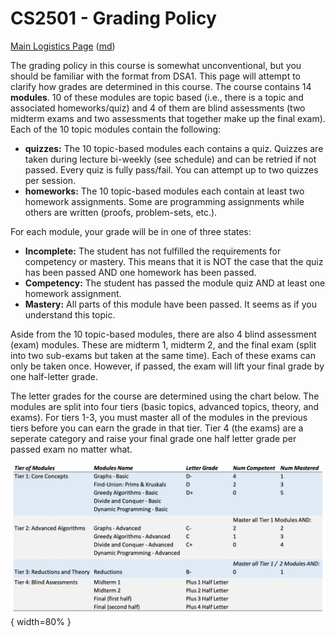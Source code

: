 CS2501 - Grading Policy
===============================

[Main Logistics Page](index.html) ([md](index.md))

The grading policy in this course is somewhat unconventional, but you should be familiar with the format from DSA1. This page will attempt to clarify how grades are determined in this course. The course contains 14 **modules**. 10 of these modules are topic based (i.e., there is a topic and associated homeworks/quiz) and 4 of them are blind assessments (two midterm exams and two assessments that together make up the final exam). Each of the 10 topic modules contain the following:

- **quizzes:** The 10 topic-based modules each contains a quiz. Quizzes are taken during lecture bi-weekly (see schedule) and can be retried if not passed. Every quiz is fully pass/fail. You can attempt up to two quizzes per session.
- **homeworks:** The 10 topic-based modules each contain at least two homework assignments. Some are programming assignments while others are written (proofs, problem-sets, etc.).

For each module, your grade will be in one of three states:

- **Incomplete:** The student has not fulfilled the requirements for competency or mastery. This means that it is NOT the case that the quiz has been passed AND one homework has been passed.
- **Competency:** The student has passed the module quiz AND at least one homework assignment.
- **Mastery:** All parts of this module have been passed. It seems as if you understand this topic.

Aside from the 10 topic-based modules, there are also 4 blind assessment (exam) modules. These are midterm 1, midterm 2, and the final exam (split into two sub-exams but taken at the same time). Each of these exams can only be taken once. However, if passed, the exam will lift your final grade by one half-letter grade. 

The letter grades for the course are determined using the chart below. The modules are split into four tiers (basic topics, advanced topics, theory, and exams). For tiers 1-3, you must master all of the modules in the previous tiers before you can earn the grade in that tier. Tier 4 (the exams) are a seperate category and raise your final grade one half letter grade per passed exam no matter what.

![](./images/gradingSummary.png){ width=80% }
